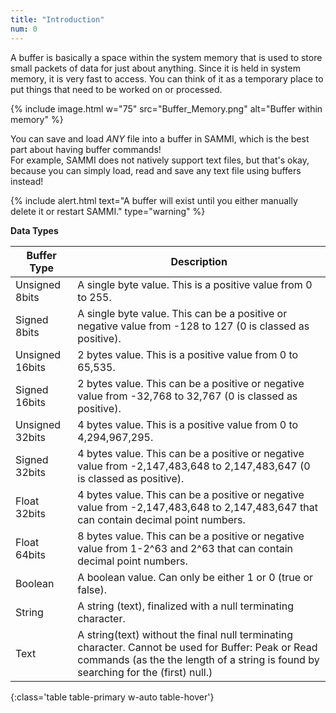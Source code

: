 ```yaml
---
title: "Introduction"
num: 0
---
```



A buffer is basically a space within the system memory that is used to store small packets of data for just about anything. Since it is held in system memory, it is very fast to access. You can think of it as a temporary place to put things that need to be worked on or processed.

{% include image.html w="75" src="Buffer_Memory.png" alt="Buffer within memory" %}

You can save and load *ANY* file into a buffer in SAMMI, which is the best part about having buffer commands!\
For example, SAMMI does not natively support text files, but that's okay, because you can simply load, read and save any text file using buffers instead!

{% include alert.html text="A buffer will exist until you either manually delete it or restart SAMMI." type="warning" %}

**Data Types**

| Buffer Type | Description |
|-------|--------
| Unsigned 8bits | A single byte value. This is a positive value from 0 to 255.
| Signed 8bits | A single byte value. This can be a positive or negative value from -128 to 127 (0 is classed as positive).
| Unsigned 16bits | 2 bytes value. This is a positive value from 0 to 65,535.
| Signed 16bits | 2 bytes value. This can be a positive or negative value from -32,768 to 32,767 (0 is classed as positive).
| Unsigned 32bits | 4 bytes value. This is a positive value from 0 to 4,294,967,295.
| Signed 32bits | 4 bytes value. This can be a positive or negative value from -2,147,483,648 to 2,147,483,647 (0 is classed as positive).
| Float 32bits | 4 bytes value. This can be a positive or negative value from -2,147,483,648 to 2,147,483,647 that can contain decimal point numbers.
| Float 64bits |8 bytes value. This can be a positive or negative value from 1-2^63 and 2^63 that can contain decimal point numbers.
| Boolean | A boolean value. Can only be either 1 or 0 (true or false).
| String | A string (text), finalized with a null terminating character.
| Text | A string(text) without the final null terminating character. Cannot be used for Buffer: Peak or Read commands (as the the length of a string is found by searching for the (first) null.)
{:class='table table-primary w-auto table-hover'}









